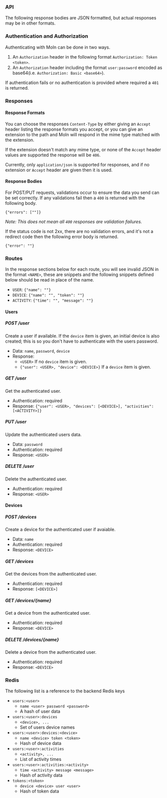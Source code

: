 ### API
The following response bodies are JSON formatted, but actual responses may be in other formats.

### Authentication and Authorization
Authenticating with Moln can be done in two ways.

1. An `Authorization` header in the following format `Authorization: Token <token>`.
2. An `Authorization` header including the format `user:password` encoded as base64(i.e. `Authorization: Basic <base64>`).

If authentication fails or no authentication is provided where required a `401` is returned.

### Responses
#### Response Formats
You can choose the responses `Content-Type` by either giving an `Accept` header listing the response
formats you accept, or you can give an extension to the path and Moln will respond in the mime
type matched with the extension.

If the extension doesn't match any mime type, or none of the `Accept` header values are supported
the response will be `406`.

Currently, only `application/json` is supported for responses, and if no extension or `Accept`
header are given then it is used.

#### Response Bodies
For POST/PUT requests, validations occur to ensure the data you send can be set correctly.
If any validations fail then a `400` is returned with the following body.
```
{"errors": [""]}
```
_Note: This does not mean all `400` responses are validation failures._

If the status code is not 2xx, there are no validation errors, and it's not a redirect code then
the following error body is returned.
```
{"error": ""}
```

### Routes
In the response sections below for each route, you will see invalid JSON in the format `<NAME>`,
these are snippets and the following snippets defined below should be read in place of the name.
- `USER`: `{"name": ""}`
- `DEVICE`: `{"name": "", "token": ""}`
- `ACTIVITY`: `{"time": "", "message": ""}`

#### Users
##### POST /user
Create a user if available. If the `device` item is given, an initial device is also created;
this is so you don't have to authenticate with the users password.

- Data: `name`, `password`, `device`
- Response:
  - `<USER>` If no `device` item is given.
  - `{"user": <USER>, "device": <DEVICE>}` If a `device` item is given.

##### GET /user
Get the authenticated user.

- Authentication: required
- Response: `{"user": <USER>, "devices": [<DEVICE>], "activities": [<ACTIVITY>]}`

##### PUT /user
Update the authenticated users data.

- Data: `password`
- Authentication: required
- Response: `<USER>`

##### DELETE /user
Delete the authenticated user.

- Authentication: required
- Response: `<USER>`

#### Devices
##### POST /devices
Create a device for the authenticated user if avaiable.

- Data: `name`
- Authentication: required
- Response: `<DEVICE>`

##### GET /devices
Get the devices from the authenticated user.

- Authentication: required
- Response: `[<DEVICE>]`

##### GET /devices/{name}
Get a device from the authenticated user.

- Authentication: required
- Response: `<DEVICE>`

##### DELETE /devices/{name}
Delete a device from the authenticated user.

- Authentication: required
- Response: `<DEVICE>`

### Redis
The following list is a reference to the backend Redis keys
- `users:<user>`
  - `name <user> password <password>`
  - A hash of user data
- `users:<user>:devices`
  - `<device>, ...`
  - Set of users device names
- `users:<user>:devices:<device>`
  - `name <device> token <token>`
  - Hash of device data
- `users:<user>:activities`
  - `<activity>, ...`
  - List of activity times
- `users:<user>:activities:<activity>`
  - `time <activity> message <message>`
  - Hash of activity data
- `tokens:<token>`
  - `device <device> user <user>`
  - Hash of token data
